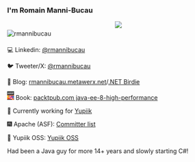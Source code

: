 ### I'm Romain Manni-Bucau

<img width="50%" align="right" src="https://github-readme-stats.vercel.app/api?username=rmannibucau&show_icons=true&theme=vue&hide_title=true&count_private=true" />
<img width="50%" style="margin:20px 0;" align="right" src="http://github-readme-streak-stats.herokuapp.com?user=rmannibucau" alt="rmannibucau" />

:computer: Linkedin: [@rmannibucau](https://www.linkedin.com/in/rmannibucau/)

:bird: Tweeter/X: [@rmannibucau](https://twitter.com/rmannibucau)

:pencil: Blog: [rmannibucau.metawerx.net](https://rmannibucau.metawerx.net/)/[.NET Birdie](https://dotnetbirdie.github.io)

<img src="book.png" width="16" height="20"> Book: [packtpub.com java-ee-8-high-performance](https://www.packtpub.com/product/java-ee-8-high-performance/9781788473064)

:construction_worker: Currently working for [Yupiik](http://www.yupiik.com/)

:fireworks: Apache (ASF): [Committer list](https://home.apache.org/committer-index.html#rmannibucau)

:sparkler: Yupiik OSS: [Yupiik OSS](https://www.yupiik.io/projects.html)

Had been a Java guy for more 14+ years and slowly starting C#!
